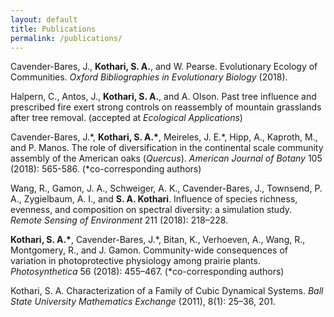 ```yaml
---
layout: default
title: Publications
permalink: /publications/
---
```


Cavender-Bares, J., __Kothari, S. A.__, and W. Pearse. Evolutionary Ecology of Communities. _Oxford Bibliographies in Evolutionary Biology_ (2018).

Halpern, C., Antos, J., __Kothari, S. A.__, and A. Olson. Past tree influence and prescribed fire exert strong controls on reassembly of mountain grasslands after tree removal. (accepted at _Ecological Applications_)

Cavender-Bares, J.\*, __Kothari, S. A.\*__, Meireles, J. E.\*, Hipp, A., Kaproth, M., and P. Manos. The role of diversification in the continental scale community assembly of the American oaks (_Quercus_). _American Journal of Botany_ 105 (2018): 565-586.
(\*co-corresponding authors)

Wang, R., Gamon, J. A., Schweiger, A. K., Cavender-Bares, J., Townsend, P. A., Zygielbaum, A. I., and __S. A. Kothari__. Influence of species richness, evenness, and composition on spectral diversity: a simulation study. _Remote Sensing of Environment_ 211 (2018): 218–228.

__Kothari, S. A.\*__, Cavender-Bares, J.\*, Bitan, K., Verhoeven, A., Wang, R., Montgomery, R., and J. Gamon. Community-wide consequences of variation in photoprotective physiology among prairie plants. _Photosynthetica_ 56 (2018): 455–467.
(\*co-corresponding authors)

Kothari, S. A. Characterization of a Family of Cubic Dynamical Systems. _Ball State University Mathematics Exchange_ (2011), 8(1): 25–36, 201.
